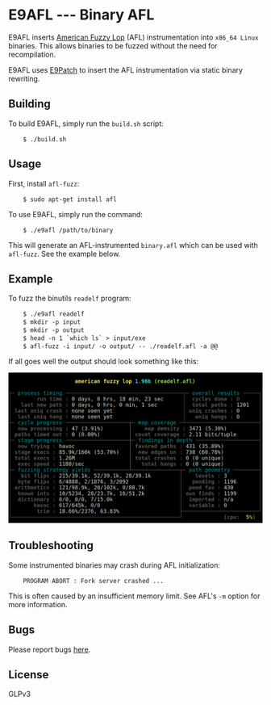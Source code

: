 # E9AFL --- Binary AFL

E9AFL inserts [American Fuzzy Lop](https://github.com/google/AFL)
(AFL) instrumentation into `x86_64 Linux` binaries.
This allows binaries to be fuzzed without the need for recompilation.

E9AFL uses [E9Patch](https://github.com/GJDuck/e9patch) to insert the
AFL instrumentation via static binary rewriting.

## Building

To build E9AFL, simply run the `build.sh` script:

        $ ./build.sh

## Usage

First, install `afl-fuzz`:

        $ sudo apt-get install afl

To use E9AFL, simply run the command:

        $ ./e9afl /path/to/binary

This will generate an AFL-instrumented `binary.afl` which can be
used with `afl-fuzz`.
See the example below.

## Example

To fuzz the binutils `readelf` program:

        $ ./e9afl readelf
        $ mkdir -p input
        $ mkdir -p output
        $ head -n 1 `which ls` > input/exe
        $ afl-fuzz -i input/ -o output/ -- ./readelf.afl -a @@

If all goes well the output should look something like this:

<p align="center">
<img src="imgs/example.png"
     alt="AFL example">
</p>

## Troubleshooting

Some instrumented binaries may crash during AFL initialization:

        PROGRAM ABORT : Fork server crashed ...

This is often caused by an insufficient memory limit.
See AFL's `-m` option for more information.

## Bugs

Please report bugs [here](https://github.com/GJDuck/e9afl/issues).

## License

GLPv3

